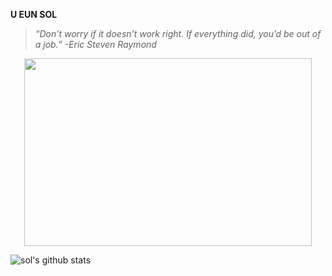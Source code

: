 **U EUN SOL**


>*“Don’t worry if it doesn’t work right. If everything did, you’d be out of a job.”*
>*-Eric Steven Raymond*

<p align="center">
  <img width="460" height="300" src= https://user-images.githubusercontent.com/66423580/99405968-b1050f80-2930-11eb-9b49-7e108e5bb1e4.png>
</p>

![sol's github stats](https://github-readme-stats.vercel.app/api?username=YuEunSol&show_icons=true&theme=graywhite)



<!--
**YuEunsol/YuEunSol** is a ✨ _special_ ✨ repository because its `README.md` (this file) appears on your GitHub profile.

Here are some ideas to get you started:

- 🔭 I’m currently working on ...
- 🌱 I’m currently learning ...
- 👯 I’m looking to collaborate on ...
- 🤔 I’m looking for help with ...
- 💬 Ask me about ...
- 📫 How to reach me: ...
- 😄 Pronouns: ...
- ⚡ Fun fact: ...
-->
